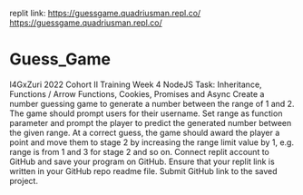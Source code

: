 replit link: 
https://guessgame.quadriusman.repl.co/ 
https://guessgame.quadriusman.repl.co/
# Guess_Game
I4GxZuri 2022 Cohort II Training
Week 4 NodeJS Task: Inheritance, Functions / Arrow Functions, Cookies, Promises and Async
Create a number guessing game to generate a number between the range of 1 and 2. The game should prompt users for their username.
Set range as function parameter and prompt the player to predict the generated number between the given range. At a correct guess, the game should award the player a point and move them to stage 2 by increasing the range limit value by 1, e.g. range is from 1 and 3 for stage 2 and so on. Connect replit account to GitHub and save your program on GitHub. Ensure that your replit link is written in your GitHub repo readme file. Submit GitHub link to the saved project.
